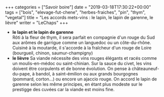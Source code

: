 +++
categories = ["Savoir boire"]
date = "2019-03-18T17:30:22+00:00"
tags = ["bois", "elevage-fut-chene", "herbes-fraiches", "pin", "thym", "vegetal"] 
title = "Les accords mets-vins : le lapin, le lapin de garenne, le lièvre"
writer = "LeChaps"
+++

* **le lapin et le lapin de garenne**  
Rôti à la fleur de thym, il sera parfait en compagnie d'un rouge du Sud aux arômes de garrigue comme un languedoc ou un côte-du-rhône. Cuisiné à la moutarde, il s'accorde à la fraîcheur d'un rouge de Loire (bourgueil, chinon, saumur-champigny)
* **le lièvre**
Sa viande nécessite des vins rouges élégants et racés comme un moulis-en-médoc ou saint-chinian. Sur la sauce du civet, les vins doivent être corpulents et de bonne évolution. On pense à châteauneuf-du-pape, à bandol, à saint-émilion ou aux grands bourgognes (pommard, corton...) ou encore un ajaccio rouge. On accord le lapin de garenne selon les même principes, en étant plus modeste sur le prestigge des cuvées car la viande est moins fine.
